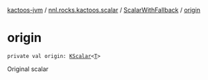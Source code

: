 [kactoos-jvm](../../index.md) / [nnl.rocks.kactoos.scalar](../index.md) / [ScalarWithFallback](index.md) / [origin](./origin.md)

# origin

`private val origin: `[`KScalar`](../../nnl.rocks.kactoos/-k-scalar.md)`<`[`T`](index.md#T)`>`

Original scalar


